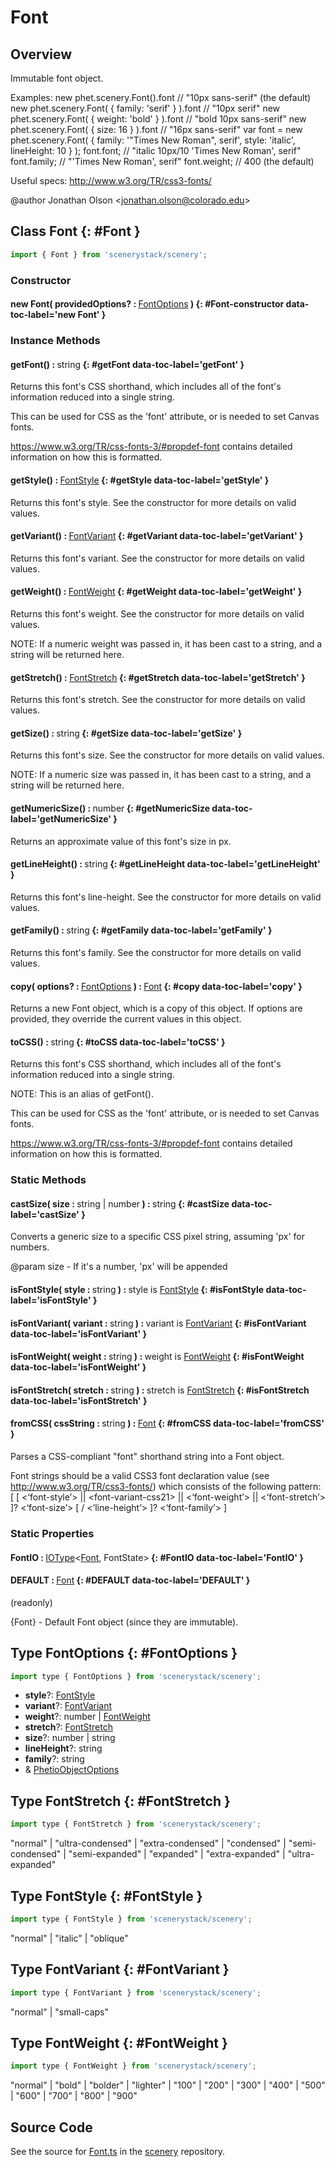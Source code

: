 # Font

## Overview

Immutable font object.

Examples:
new phet.scenery.Font().font                      // "10px sans-serif" (the default)
new phet.scenery.Font( { family: 'serif' } ).font // "10px serif"
new phet.scenery.Font( { weight: 'bold' } ).font  // "bold 10px sans-serif"
new phet.scenery.Font( { size: 16 } ).font        // "16px sans-serif"
var font = new phet.scenery.Font( {
  family: '"Times New Roman", serif',
  style: 'italic',
  lineHeight: 10
} );
font.font;                                   // "italic 10px/10 'Times New Roman', serif"
font.family;                                 // "'Times New Roman', serif"
font.weight;                                 // 400 (the default)

Useful specs:
http://www.w3.org/TR/css3-fonts/

@author Jonathan Olson &lt;jonathan.olson@colorado.edu&gt;

## Class Font {: #Font }


```js
import { Font } from 'scenerystack/scenery';
```
### Constructor

#### new Font( providedOptions? : <span style="font-weight: 400;">[FontOptions](../scenery/Font.md#FontOptions)</span> ) {: #Font-constructor data-toc-label='new Font' }

### Instance Methods

#### getFont() : <span style="font-weight: 400;"><span style="color: hsla(calc(var(--md-hue) + 180deg),80%,40%,1);">string</span></span> {: #getFont data-toc-label='getFont' }

Returns this font's CSS shorthand, which includes all of the font's information reduced into a single string.

This can be used for CSS as the 'font' attribute, or is needed to set Canvas fonts.

https://www.w3.org/TR/css-fonts-3/#propdef-font contains detailed information on how this is formatted.

#### getStyle() : <span style="font-weight: 400;">[FontStyle](../scenery/Font.md#FontStyle)</span> {: #getStyle data-toc-label='getStyle' }

Returns this font's style. See the constructor for more details on valid values.

#### getVariant() : <span style="font-weight: 400;">[FontVariant](../scenery/Font.md#FontVariant)</span> {: #getVariant data-toc-label='getVariant' }

Returns this font's variant. See the constructor for more details on valid values.

#### getWeight() : <span style="font-weight: 400;">[FontWeight](../scenery/Font.md#FontWeight)</span> {: #getWeight data-toc-label='getWeight' }

Returns this font's weight. See the constructor for more details on valid values.

NOTE: If a numeric weight was passed in, it has been cast to a string, and a string will be returned here.

#### getStretch() : <span style="font-weight: 400;">[FontStretch](../scenery/Font.md#FontStretch)</span> {: #getStretch data-toc-label='getStretch' }

Returns this font's stretch. See the constructor for more details on valid values.

#### getSize() : <span style="font-weight: 400;"><span style="color: hsla(calc(var(--md-hue) + 180deg),80%,40%,1);">string</span></span> {: #getSize data-toc-label='getSize' }

Returns this font's size. See the constructor for more details on valid values.

NOTE: If a numeric size was passed in, it has been cast to a string, and a string will be returned here.

#### getNumericSize() : <span style="font-weight: 400;"><span style="color: hsla(calc(var(--md-hue) + 180deg),80%,40%,1);">number</span></span> {: #getNumericSize data-toc-label='getNumericSize' }

Returns an approximate value of this font's size in px.

#### getLineHeight() : <span style="font-weight: 400;"><span style="color: hsla(calc(var(--md-hue) + 180deg),80%,40%,1);">string</span></span> {: #getLineHeight data-toc-label='getLineHeight' }

Returns this font's line-height. See the constructor for more details on valid values.

#### getFamily() : <span style="font-weight: 400;"><span style="color: hsla(calc(var(--md-hue) + 180deg),80%,40%,1);">string</span></span> {: #getFamily data-toc-label='getFamily' }

Returns this font's family. See the constructor for more details on valid values.

#### copy( options? : <span style="font-weight: 400;">[FontOptions](../scenery/Font.md#FontOptions)</span> ) : <span style="font-weight: 400;">[Font](../scenery/Font.md)</span> {: #copy data-toc-label='copy' }

Returns a new Font object, which is a copy of this object. If options are provided, they override the current
values in this object.

#### toCSS() : <span style="font-weight: 400;"><span style="color: hsla(calc(var(--md-hue) + 180deg),80%,40%,1);">string</span></span> {: #toCSS data-toc-label='toCSS' }

Returns this font's CSS shorthand, which includes all of the font's information reduced into a single string.

NOTE: This is an alias of getFont().

This can be used for CSS as the 'font' attribute, or is needed to set Canvas fonts.

https://www.w3.org/TR/css-fonts-3/#propdef-font contains detailed information on how this is formatted.

### Static Methods

#### castSize( size : <span style="font-weight: 400;"><span style="color: hsla(calc(var(--md-hue) + 180deg),80%,40%,1);">string</span> | <span style="color: hsla(calc(var(--md-hue) + 180deg),80%,40%,1);">number</span></span> ) : <span style="font-weight: 400;"><span style="color: hsla(calc(var(--md-hue) + 180deg),80%,40%,1);">string</span></span> {: #castSize data-toc-label='castSize' }

Converts a generic size to a specific CSS pixel string, assuming 'px' for numbers.

@param size - If it's a number, 'px' will be appended

#### isFontStyle( style : <span style="font-weight: 400;"><span style="color: hsla(calc(var(--md-hue) + 180deg),80%,40%,1);">string</span></span> ) : <span style="font-weight: 400;">style is [FontStyle](../scenery/Font.md#FontStyle)</span> {: #isFontStyle data-toc-label='isFontStyle' }

#### isFontVariant( variant : <span style="font-weight: 400;"><span style="color: hsla(calc(var(--md-hue) + 180deg),80%,40%,1);">string</span></span> ) : <span style="font-weight: 400;">variant is [FontVariant](../scenery/Font.md#FontVariant)</span> {: #isFontVariant data-toc-label='isFontVariant' }

#### isFontWeight( weight : <span style="font-weight: 400;"><span style="color: hsla(calc(var(--md-hue) + 180deg),80%,40%,1);">string</span></span> ) : <span style="font-weight: 400;">weight is [FontWeight](../scenery/Font.md#FontWeight)</span> {: #isFontWeight data-toc-label='isFontWeight' }

#### isFontStretch( stretch : <span style="font-weight: 400;"><span style="color: hsla(calc(var(--md-hue) + 180deg),80%,40%,1);">string</span></span> ) : <span style="font-weight: 400;">stretch is [FontStretch](../scenery/Font.md#FontStretch)</span> {: #isFontStretch data-toc-label='isFontStretch' }

#### fromCSS( cssString : <span style="font-weight: 400;"><span style="color: hsla(calc(var(--md-hue) + 180deg),80%,40%,1);">string</span></span> ) : <span style="font-weight: 400;">[Font](../scenery/Font.md)</span> {: #fromCSS data-toc-label='fromCSS' }

Parses a CSS-compliant "font" shorthand string into a Font object.

Font strings should be a valid CSS3 font declaration value (see http://www.w3.org/TR/css3-fonts/) which consists
of the following pattern:
  [ [ &lt;‘font-style’&gt; || &lt;font-variant-css21&gt; || &lt;‘font-weight’&gt; || &lt;‘font-stretch’&gt; ]? &lt;‘font-size’&gt;
  [ / &lt;‘line-height’&gt; ]? &lt;‘font-family’&gt; ]

### Static Properties

#### FontIO : <span style="font-weight: 400;">[IOType](../tandem/IOType.md)&lt;[Font](../scenery/Font.md), FontState&gt;</span> {: #FontIO data-toc-label='FontIO' }

#### DEFAULT : <span style="font-weight: 400;">[Font](../scenery/Font.md)</span> {: #DEFAULT data-toc-label='DEFAULT' }

(readonly)

{Font} - Default Font object (since they are immutable).



## Type FontOptions {: #FontOptions }


```js
import type { FontOptions } from 'scenerystack/scenery';
```


- **style**?: [FontStyle](../scenery/Font.md#FontStyle)
- **variant**?: [FontVariant](../scenery/Font.md#FontVariant)
- **weight**?: <span style="color: hsla(calc(var(--md-hue) + 180deg),80%,40%,1);">number</span> | [FontWeight](../scenery/Font.md#FontWeight)
- **stretch**?: [FontStretch](../scenery/Font.md#FontStretch)
- **size**?: <span style="color: hsla(calc(var(--md-hue) + 180deg),80%,40%,1);">number</span> | <span style="color: hsla(calc(var(--md-hue) + 180deg),80%,40%,1);">string</span>
- **lineHeight**?: <span style="color: hsla(calc(var(--md-hue) + 180deg),80%,40%,1);">string</span>
- **family**?: <span style="color: hsla(calc(var(--md-hue) + 180deg),80%,40%,1);">string</span>
- &amp; [PhetioObjectOptions](../tandem/PhetioObject.md#PhetioObjectOptions)




## Type FontStretch {: #FontStretch }


```js
import type { FontStretch } from 'scenerystack/scenery';
```


"normal" | "ultra-condensed" | "extra-condensed" | "condensed" | "semi-condensed" | "semi-expanded" | "expanded" | "extra-expanded" | "ultra-expanded"



## Type FontStyle {: #FontStyle }


```js
import type { FontStyle } from 'scenerystack/scenery';
```


"normal" | "italic" | "oblique"



## Type FontVariant {: #FontVariant }


```js
import type { FontVariant } from 'scenerystack/scenery';
```


"normal" | "small-caps"



## Type FontWeight {: #FontWeight }


```js
import type { FontWeight } from 'scenerystack/scenery';
```


"normal" | "bold" | "bolder" | "lighter" | "100" | "200" | "300" | "400" | "500" | "600" | "700" | "800" | "900"



## Source Code

See the source for [Font.ts](https://github.com/phetsims/scenery/blob/main/js/util/Font.ts) in the [scenery](https://github.com/phetsims/scenery) repository.

